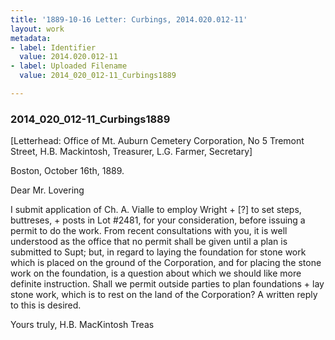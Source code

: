 ```yaml
---
title: '1889-10-16 Letter: Curbings, 2014.020.012-11'
layout: work
metadata:
- label: Identifier
  value: 2014.020.012-11
- label: Uploaded Filename
  value: 2014_020_012-11_Curbings1889

---
```

<div class="pages">
<div id="page-1751964">
<h3><a name="page-1751964">2014_020_012-11_Curbings1889</a></h3>
<div class="page-content">
<p>[Letterhead: Office of Mt. Auburn Cemetery Corporation, No 5 Tremont Street, H.B. Mackintosh, Treasurer, L.G. Farmer, Secretary]</p>
<p>Boston, October 16th, 1889.</p>
<p>Dear Mr. Lovering</p>
<p>I submit application of Ch. A. Vialle to employ Wright + [?] to set steps, buttreses, + posts in Lot #2481, for your consideration, before issuing a permit to do the work.<span class='line-break'> </span>From recent consultations with you, it is well understood as the office that no permit shall be given until a plan is submitted to Supt; but, in regard to laying the foundation for stone work which is placed on the ground of the Corporation, and for placing the stone work on the foundation, is a question about which we should like more definite instruction.<span class='line-break'> </span>Shall we permit outside parties to plan foundations + lay stone work, which is to rest on the land of the Corporation? A written reply to this is desired.</p>
<p>Yours truly,<span class='line-break'> </span>H.B. MacKintosh<span class='line-break'> </span>Treas<span class='line-break'> </span></p>
</div>
</div>
<br />
</div>

